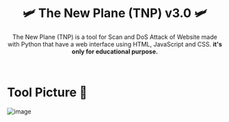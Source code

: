 <h1 align="center">🛩️ The New Plane (TNP) v3.0 🛩️</h1>
<p align="center"> The New Plane (TNP) is a tool for Scan and DoS Attack of Website made with Python that have a web interface using HTML, JavaScript and CSS. <b> it's only for educational purpose. </b></p>
<br>

<h1>Tool Picture 📸</h1>

![image](https://github.com/user-attachments/assets/e7b78233-14ef-4f31-aaa7-5bc4cc9d6e91)
